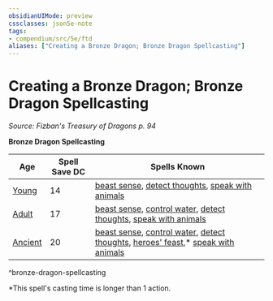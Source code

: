 ```yaml
---
obsidianUIMode: preview
cssclasses: json5e-note
tags:
- compendium/src/5e/ftd
aliases: ["Creating a Bronze Dragon; Bronze Dragon Spellcasting"]
---
```

# Creating a Bronze Dragon; Bronze Dragon Spellcasting
*Source: Fizban's Treasury of Dragons p. 94* 

**Bronze Dragon Spellcasting**

| Age | Spell Save DC | Spells Known |
|-----|---------------|--------------|
| [Young](/Systems/5e/bestiary/dragon/young-bronze-dragon.md) | 14 | [beast sense](/Systems/5e/spells/beast-sense.md), [detect thoughts](/Systems/5e/spells/detect-thoughts.md), [speak with animals](/Systems/5e/spells/speak-with-animals.md) |
| [Adult](/Systems/5e/bestiary/dragon/adult-bronze-dragon.md) | 17 | [beast sense](/Systems/5e/spells/beast-sense.md), [control water](/Systems/5e/spells/control-water.md), [detect thoughts](/Systems/5e/spells/detect-thoughts.md), [speak with animals](/Systems/5e/spells/speak-with-animals.md) |
| [Ancient](/Systems/5e/bestiary/dragon/ancient-bronze-dragon.md) | 20 | [beast sense](/Systems/5e/spells/beast-sense.md), [control water](/Systems/5e/spells/control-water.md), [detect thoughts](/Systems/5e/spells/detect-thoughts.md), [heroes' feast](/Systems/5e/spells/heroes-feast.md),* [speak with animals](/Systems/5e/spells/speak-with-animals.md) |
^bronze-dragon-spellcasting

*This spell's casting time is longer than 1 action.